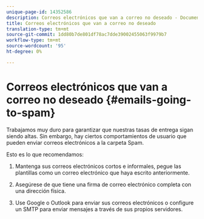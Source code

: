 ```yaml
---
unique-page-id: 14352586
description: Correos electrónicos que van a correo no deseado - Documentos de marketing - Documentación del producto
title: Correos electrónicos que van a correo no deseado
translation-type: tm+mt
source-git-commit: 1dd80b7de801df78ac7dde39002455063f9979b7
workflow-type: tm+mt
source-wordcount: '95'
ht-degree: 0%

---
```



# Correos electrónicos que van a correo no deseado {#emails-going-to-spam}

Trabajamos muy duro para garantizar que nuestras tasas de entrega sigan siendo altas. Sin embargo, hay ciertos comportamientos de usuario que pueden enviar correos electrónicos a la carpeta Spam.

Esto es lo que recomendamos:

1. Mantenga sus correos electrónicos cortos e informales, pegue las plantillas como un correo electrónico que haya escrito anteriormente.

1. Asegúrese de que tiene una firma de correo electrónico completa con una dirección física.

1. Use Google o Outlook para enviar sus correos electrónicos o configure un SMTP para enviar mensajes a través de sus propios servidores.
